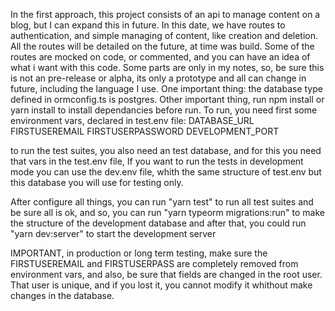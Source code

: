 In the first approach, this project consists of an api to manage content on a blog, but I can expand this in future. In this date, we have routes to authentication, and simple managing of content, like creation and deletion. All the routes will be detailed on the future, at time was build. Some of the routes are mocked on code, or commented, and you can have an idea of what i want with this code. Some parts are only in my notes, so, be sure this is not an pre-release or alpha, its only a prototype and all can change in future, including the language I use. 
One important thing: the database type defined in ormconfig.ts is postgres.
Other important thing, run npm install or yarn install to install dependancies before run.
To run, you need first some environment vars, declared in test.env file: 
DATABASE_URL
FIRSTUSEREMAIL
FIRSTUSERPASSWORD
DEVELOPMENT_PORT

to run the test suites, you also need an test database, and for this you need that vars in the test.env file, 
If you want to run the tests in development mode you can use the dev.env file, whith the same structure of test.env but this database you will use for testing only. 

After configure all things, you can run "yarn test" to run all test suites and be sure all is ok, and so, you can run "yarn typeorm migrations:run" to make the structure of the development database and after that, you could run "yarn dev:server" to start the development server

IMPORTANT, in production or long term testing, make sure the FIRSTUSEREMAIL and FIRSTUSERPASS are completely removed from environment vars, and also, be sure that fields are changed in the root user. That user is unique, and if you lost it, you cannot modify it whithout make changes in the database.